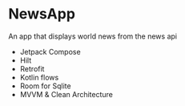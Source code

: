 # NewsApp

An app that displays world news from the news api

* Jetpack Compose
* Hilt
* Retrofit
* Kotlin flows
* Room for Sqlite
* MVVM & Clean Architecture
